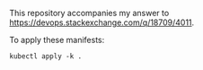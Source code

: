This repository accompanies my answer to <https://devops.stackexchange.com/q/18709/4011>.

To apply these manifests:

```
kubectl apply -k .
```
